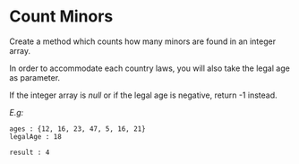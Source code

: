 # Count Minors

Create a method which counts how many minors are found in an integer array.

In order to accommodate each country laws, you will also take the legal age as parameter.

If the integer array is *null* or if the legal age is negative, return -1 instead.

*E.g:*
```
ages : {12, 16, 23, 47, 5, 16, 21}
legalAge : 18

result : 4
```